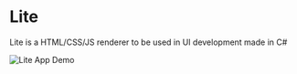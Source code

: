 # Lite
Lite is a HTML/CSS/JS renderer to be used in UI development made in C# 

![Lite App Demo](https://github.com/user-attachments/assets/876d8ab4-fe14-4e20-8727-39f25f4a20de)
